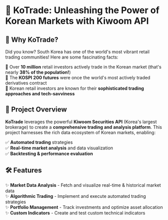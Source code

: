 # 🚀 KoTrade: Unleashing the Power of Korean Markets with Kiwoom API

## 🌟 Why KoTrade?

Did you know? South Korea has one of the world's most vibrant retail trading communities! Here are some fascinating facts:

📌 Over **10 million** retail investors actively trade in the Korean market (that's nearly **38% of the population!**)  
📌 The **KOSPI 200 futures** were once the world's most actively traded derivatives contract  
📌 Korean retail investors are known for their **sophisticated trading approaches and tech-savviness**  

## 🎯 Project Overview

**KoTrade** leverages the powerful **Kiwoom Securities API** (Korea's largest brokerage) to create a **comprehensive trading and analysis platform**. This project harnesses the rich data ecosystem of Korean markets, enabling:

✅ **Automated trading** strategies  
✅ **Real-time market analysis** and data visualization  
✅ **Backtesting & performance evaluation**  

## 🛠 Features

✨ **Market Data Analysis** - Fetch and visualize real-time & historical market data  
✨ **Algorithmic Trading** - Implement and execute automated trading strategies  
✨ **Portfolio Management** - Track investments and optimize asset allocation  
✨ **Custom Indicators** - Create and test custom technical indicators  
